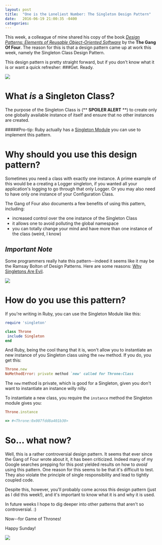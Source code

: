 ```yaml
---
layout: post
title:  "One is the Loneliest Number: The Singleton Design Pattern"
date:   2016-06-19 21:00:35 -0400
categories: 
---
```


This week, a colleague of mine shared his copy of the book [*Design Patterns: Elements of Reusable Object-Oriented Software*](https://www.amazon.com/Design-Patterns-Elements-Reusable-Object-Oriented/dp/0201633612) by the **The Gang Of Four**. The reason for this is that a design pattern came up at work this week, namely the Singleton Class Design Pattern.

This design pattern is pretty straight forward, but if you don't know what it is or want a quick refresher: 
###Get. Ready.

![](http://i.giphy.com/3oD3YFdLN5TK5mLVjW.gif)

# What *is* a Singleton Class? 
The purpose of the Singleton Class is (** **SPOILER ALERT** **) to create only one globally available instance of itself and ensure that no other instances are created.  

#####Pro-tip: Ruby actually has a [Singleton Module](http://ruby-doc.org/stdlib-1.9.3/libdoc/singleton/rdoc/Singleton.html) you can use to implement this pattern. 
<!--![](http://i.giphy.com/Q6gPyUYrCk76g.gif)-->

# Why should you use this design pattern? 
Sometimes you need a class with exactly one instance. A prime example of this would be a creating a Logger singleton, if you wanted all your application's logging to go through that only Logger. Or you may also need to have only one instance of your Configuration Class. 

The Gang of Four also documents a few benefits of using this pattern, including: 

* increased control over the one instance of the Singleton Class
* it allows one to avoid polluting the global namespace
* you can totally change your mind and have more than one instance of the class (weird, I know)

## *****Important Note*****
Some programmers really hate this pattern--indeed it seems like it may be the Ramsay Bolton of Design Patterns. Here are some reasons: [Why Singletons Are Evil](https://blogs.msdn.microsoft.com/scottdensmore/2004/05/25/why-singletons-are-evil/). 

![](http://i.giphy.com/3o7qDWZchVN4R4X5zG.gif)

# How do you use this pattern? 
If you're writing in Ruby, you can use the Singleton Module like this:

```ruby
require 'singleton'

class Throne 
 include Singleton
end 
```
And Ruby, being the cool thang that it is, won't allow you to instantiate an new instance of you Singleton class using the `new` method. If you do, you get this:

```ruby
Throne.new
NoMethodError: private method `new' called for Throne:Class
```
The `new` method is private, which is good for a Singleton, given you don't want to instantiate an instance willy nilly. 


To instantiate a new class, you require the `instance` method the Singleton module gives you:

```ruby
Throne.instance

=> #<Throne:0x007fdd8a401b30>
```

# So... what now? 
Well, this is a rather controversial design pattern. It seems that ever since the Gang of Four wrote about it, it has been criticized. Indeed many of my Google searches prepping for this post yielded results on how to *avoid* using this pattern. One reason for this seems to be that it's difficult to test. They also violate the principle of single responsibility and lead to tightly coupled code.

Despite this, however, you'll probably come across this design pattern (just as I did this week!), and it's important to know what it is and why it is used. 

In future weeks I hope to dig deeper into other patterns that aren't so controversial. :) 

Now--for Game of Thrones!

Happy Sunday! 

![](http://i.giphy.com/3oEjHGlyH5CGNxWjxm.gif)
